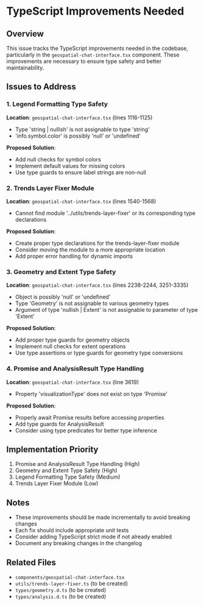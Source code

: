 # TypeScript Improvements Needed

## Overview
This issue tracks the TypeScript improvements needed in the codebase, particularly in the `geospatial-chat-interface.tsx` component. These improvements are necessary to ensure type safety and better maintainability.

## Issues to Address

### 1. Legend Formatting Type Safety
**Location**: `geospatial-chat-interface.tsx` (lines 1116-1125)
- Type 'string | nullish' is not assignable to type 'string'
- 'info.symbol.color' is possibly 'null' or 'undefined'

**Proposed Solution**:
- Add null checks for symbol colors
- Implement default values for missing colors
- Use type guards to ensure label strings are non-null

### 2. Trends Layer Fixer Module
**Location**: `geospatial-chat-interface.tsx` (lines 1540-1568)
- Cannot find module '../utils/trends-layer-fixer' or its corresponding type declarations

**Proposed Solution**:
- Create proper type declarations for the trends-layer-fixer module
- Consider moving the module to a more appropriate location
- Add proper error handling for dynamic imports

### 3. Geometry and Extent Type Safety
**Location**: `geospatial-chat-interface.tsx` (lines 2238-2244, 3251-3335)
- Object is possibly 'null' or 'undefined'
- Type 'Geometry' is not assignable to various geometry types
- Argument of type 'nullish | Extent' is not assignable to parameter of type 'Extent'

**Proposed Solution**:
- Add proper type guards for geometry objects
- Implement null checks for extent operations
- Use type assertions or type guards for geometry type conversions

### 4. Promise and AnalysisResult Type Handling
**Location**: `geospatial-chat-interface.tsx` (line 3619)
- Property 'visualizationType' does not exist on type 'Promise<AnalysisResult>'

**Proposed Solution**:
- Properly await Promise results before accessing properties
- Add type guards for AnalysisResult
- Consider using type predicates for better type inference

## Implementation Priority
1. Promise and AnalysisResult Type Handling (High)
2. Geometry and Extent Type Safety (High)
3. Legend Formatting Type Safety (Medium)
4. Trends Layer Fixer Module (Low)

## Notes
- These improvements should be made incrementally to avoid breaking changes
- Each fix should include appropriate unit tests
- Consider adding TypeScript strict mode if not already enabled
- Document any breaking changes in the changelog

## Related Files
- `components/geospatial-chat-interface.tsx`
- `utils/trends-layer-fixer.ts` (to be created)
- `types/geometry.d.ts` (to be created)
- `types/analysis.d.ts` (to be created) 